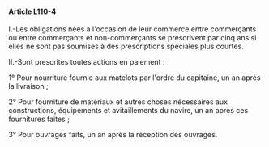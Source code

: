 #### Article L110-4

I.-Les obligations nées à l'occasion de leur commerce entre commerçants ou entre commerçants et non-commerçants se prescrivent par cinq ans si elles ne sont pas soumises à des prescriptions spéciales plus courtes.

II.-Sont prescrites toutes actions en paiement :

1° Pour nourriture fournie aux matelots par l'ordre du capitaine, un an après la livraison ;

2° Pour fourniture de matériaux et autres choses nécessaires aux constructions, équipements et avitaillements du navire, un an après ces fournitures faites ;

3° Pour ouvrages faits, un an après la réception des ouvrages.

